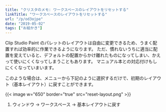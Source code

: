 ```yaml
---
title: "クリスタのメモ: ワークスペースのレイアウトをリセットする"
linkTitle: "ワークスペースのレイアウトをリセットする"
url: "/p/od3ojpe"
date: "2019-05-02"
tags: ["お絵かき"]
---
```


Clip Studio Paint のパレットのレイアウトは自由に変更できるため、うまく配置すれば効率的に作業できるようになります。
ただ、慣れないうちに適当に配置を変えていると、デフォルトの配置からかけ離れたものになってしまい、かえって使いにくくなってしまうこともあります。
マニュアル本との対応付けもしにくくなっていまいます。

このような場合は、メニューから下記のように選択するだけで、初期のレイアウト（基本レイアウト）に戻すことができます。

{{< image w="650" border="true" src="reset-layout.png" >}}

1. <samp>ウィンドウ</samp> → <samp>ワークスペース</samp> → <samp>基本レイアウトに戻す</samp>

